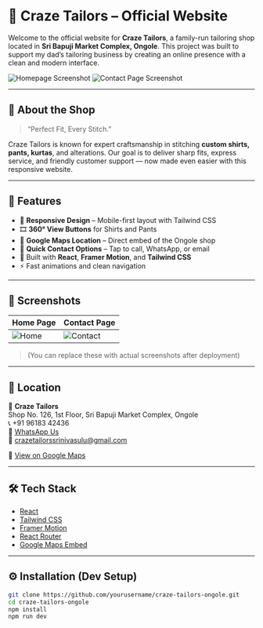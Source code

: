 # 👔 Craze Tailors – Official Website

Welcome to the official website for **Craze Tailors**, a family-run tailoring shop located in **Sri Bapuji Market Complex, Ongole**. This project was built to support my dad’s tailoring business by creating an online presence with a clean and modern interface.

![Homepage Screenshot](public/ss-home.jpg)
![Contact Page Screenshot](public/ss-contact.jpg)

---

## 🧵 About the Shop

> “Perfect Fit, Every Stitch.”

Craze Tailors is known for expert craftsmanship in stitching **custom shirts, pants, kurtas**, and alterations. Our goal is to deliver sharp fits, express service, and friendly customer support — now made even easier with this responsive website.

---

## 🚀 Features

- 📱 **Responsive Design** – Mobile-first layout with Tailwind CSS
- 🎞️ **360° View Buttons** for Shirts and Pants
- 📍 **Google Maps Location** – Direct embed of the Ongole shop
- 💬 **Quick Contact Options** – Tap to call, WhatsApp, or email
- 🎨 Built with **React**, **Framer Motion**, and **Tailwind CSS**
- ⚡ Fast animations and clean navigation

---

## 📸 Screenshots

| Home Page | Contact Page |
|-----------|--------------|
| ![Home](public/ss-home.jpg) | ![Contact](public/ss-contact.jpg) |

> (You can replace these with actual screenshots after deployment)

---

## 📌 Location

🧭 **Craze Tailors**  
Shop No. 126, 1st Floor, Sri Bapuji Market Complex, Ongole  
📞 +91 96183 42436  
💬 [WhatsApp Us](https://wa.me/919618342436)  
📧 crazetailorssrinivasulu@gmail.com

📍 [View on Google Maps](https://www.google.com/maps?q=15.5083867,80.0488231&z=17)

---

## 🛠️ Tech Stack

- [React](https://reactjs.org/)
- [Tailwind CSS](https://tailwindcss.com/)
- [Framer Motion](https://www.framer.com/motion/)
- [React Router](https://reactrouter.com/)
- [Google Maps Embed](https://www.google.com/maps)

---

## ⚙️ Installation (Dev Setup)

```bash
git clone https://github.com/yourusername/craze-tailors-ongole.git
cd craze-tailors-ongole
npm install
npm run dev
